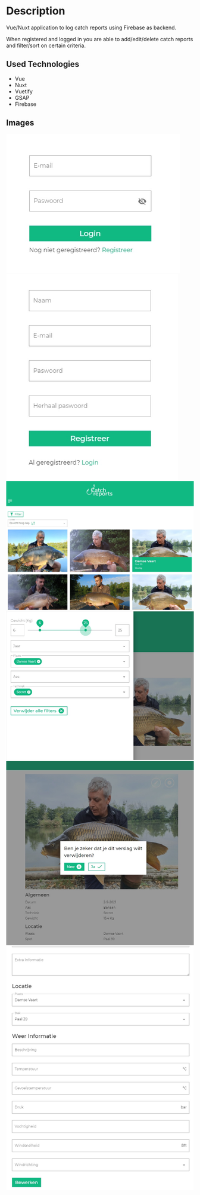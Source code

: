 # Description

Vue/Nuxt application to log catch reports using Firebase as backend.

When registered and logged in you are able to add/edit/delete catch reports and filter/sort on certain criteria.

## Used Technologies

- Vue
- Nuxt
- Vuetify
- GSAP
- Firebase

## Images

<p float="left">
  <img src="https://github.com/angelokeirsebilck/catch-reports-nuxt/blob/staging/images/login.jpg" />
  <img src="https://github.com/angelokeirsebilck/catch-reports-nuxt/blob/staging/images/register.jpg" />
  <img src="https://github.com/angelokeirsebilck/catch-reports-nuxt/blob/staging/images/index.jpg" />
  <img src="https://github.com/angelokeirsebilck/catch-reports-nuxt/blob/staging/images/filter.jpg" />
  <img src="https://github.com/angelokeirsebilck/catch-reports-nuxt/blob/staging/images/delete.jpg" />
  <img src="https://github.com/angelokeirsebilck/catch-reports-nuxt/blob/staging/images/edit.jpg" />

</p>

